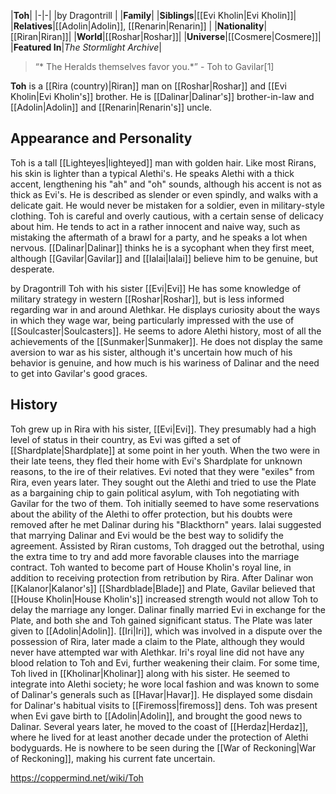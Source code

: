 |**Toh**|
|-|-|
|by  Dragontrill |
|**Family**|
|**Siblings**|[[Evi Kholin\|Evi Kholin]]|
|**Relatives**|[[Adolin\|Adolin]], [[Renarin\|Renarin]] |
|**Nationality**|[[Riran\|Riran]]|
|**World**|[[Roshar\|Roshar]]|
|**Universe**|[[Cosmere\|Cosmere]]|
|**Featured In**|*The Stormlight Archive*|

>“* The Heralds themselves favor you.*”
\- Toh to Gavilar[1]


**Toh** is a [[Rira (country)\|Riran]] man on [[Roshar\|Roshar]] and [[Evi Kholin\|Evi Kholin's]] brother. He is [[Dalinar\|Dalinar's]] brother-in-law and [[Adolin\|Adolin]] and [[Renarin\|Renarin's]] uncle.

## Appearance and Personality
Toh is a tall [[Lighteyes\|lighteyed]] man with golden hair. Like most Rirans, his skin is lighter than a typical Alethi's. He speaks Alethi with a thick accent, lengthening his "ah" and "oh" sounds, although his accent is not as thick as Evi's. He is described as slender or even spindly, and walks with a delicate gait. He would never be mistaken for a soldier, even in military-style clothing.
Toh is careful and overly cautious, with a certain sense of delicacy about him. He tends to act in a rather innocent and naive way, such as mistaking the aftermath of a brawl for a party, and he speaks a lot when nervous. [[Dalinar\|Dalinar]] thinks he is a sycophant when they first meet, although [[Gavilar\|Gavilar]] and [[Ialai\|Ialai]] believe him to be genuine, but desperate.

 by  Dragontrill  Toh with his sister [[Evi\|Evi]]
He has some knowledge of military strategy in western [[Roshar\|Roshar]], but is less informed regarding war in and around Alethkar. He displays curiosity about the ways in which they wage war, being particularly impressed with the use of [[Soulcaster\|Soulcasters]]. He seems to adore Alethi history, most of all the achievements of the [[Sunmaker\|Sunmaker]]. He does not display the same aversion to war as his sister, although it's uncertain how much of his behavior is genuine, and how much is his wariness of Dalinar and the need to get into Gavilar's good graces.

## History
Toh grew up in Rira with his sister, [[Evi\|Evi]]. They presumably had a high level of status in their country, as Evi was gifted a set of [[Shardplate\|Shardplate]] at some point in her youth. When the two were in their late teens, they fled their home with Evi's Shardplate for unknown reasons, to the ire of their relatives. Evi noted that they were "exiles" from Rira, even years later. They sought out the Alethi and tried to use the Plate as a bargaining chip to gain political asylum, with Toh negotiating with Gavilar for the two of them. Toh initially seemed to have some reservations about the ability of the Alethi to offer protection, but his doubts were removed after he met Dalinar during his "Blackthorn" years. Ialai suggested that marrying Dalinar and Evi would be the best way to solidify the agreement.
Assisted by Riran customs, Toh dragged out the betrothal, using the extra time to try and add more favorable clauses into the marriage contract. Toh wanted to become part of House Kholin's royal line, in addition to receiving protection from retribution by Rira. After Dalinar won [[Kalanor\|Kalanor's]] [[Shardblade\|Blade]] and Plate, Gavilar believed that [[House Kholin\|House Kholin's]] increased strength would not allow Toh to delay the marriage any longer. Dalinar finally married Evi in exchange for the Plate, and both she and Toh gained significant status. The Plate was later given to [[Adolin\|Adolin]]. [[Iri\|Iri]], which was involved in a dispute over the possession of Rira, later made a claim to the Plate, although they would never have attempted war with Alethkar. Iri's royal line did not have any blood relation to Toh and Evi, further weakening their claim.
For some time, Toh lived in [[Kholinar\|Kholinar]] along with his sister. He seemed to integrate into Alethi society; he wore local fashion and was known to some of Dalinar's generals such as [[Havar\|Havar]]. He displayed some disdain for Dalinar's habitual visits to [[Firemoss\|firemoss]] dens. Toh was present when Evi gave birth to [[Adolin\|Adolin]], and brought the good news to Dalinar. Several years later, he moved to the coast of [[Herdaz\|Herdaz]], where he lived for at least another decade under the protection of Alethi bodyguards. He is nowhere to be seen during the [[War of Reckoning\|War of Reckoning]], making his current fate uncertain.



https://coppermind.net/wiki/Toh
